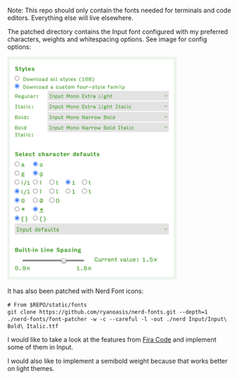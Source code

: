 
Note: This repo should only contain the fonts needed for terminals and code editors. Everything else will live elsewhere.

The patched directory contains the Input font configured with my preferred characters, weights and whitespacing options. See image for config options:

<img alt="Input config options" src="./settings.png" height="500"/>

It has also been patched with Nerd Font icons:

```
# From $REPO/static/fonts
git clone https://github.com/ryanoasis/nerd-fonts.git --depth=1
./nerd-fonts/font-patcher -w -c --careful -l -out ./nerd Input/Input\ Bold\ Italic.ttf
```

I would like to take a look at the features from [Fira Code](https://github.com/tonsky/FiraCode) and implement some of them in Input. 

I would also like to implement a semibold weight because that works better on light themes.
